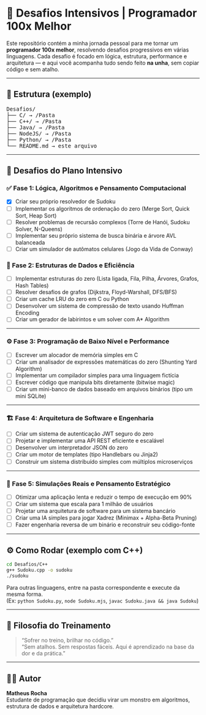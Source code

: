 # 🔢 Desafios Intensivos | Programador 100x Melhor

Este repositório contém a minha jornada pessoal para me tornar um **programador 100x melhor**, resolvendo desafios progressivos em várias linguagens. Cada desafio é focado em lógica, estrutura, performance e arquitetura — e aqui você acompanha tudo sendo feito **na unha**, sem copiar código e sem atalho.

---

## 📂 Estrutura (exemplo)

<pre>
Desafios/
├── C/ → /Pasta
├── C++/ → /Pasta
├── Java/ → /Pasta
├── NodeJS/ → /Pasta
├── Python/ → /Pasta
└── README.md → este arquivo
</pre>
---

## 🎯 Desafios do Plano Intensivo

### ✅ Fase 1: Lógica, Algoritmos e Pensamento Computacional

- [x] Criar seu próprio resolvedor de Sudoku
- [ ] Implementar os algoritmos de ordenação do zero (Merge Sort, Quick Sort, Heap Sort)
- [ ] Resolver problemas de recursão complexos (Torre de Hanói, Sudoku Solver, N-Queens)
- [ ] Implementar seu próprio sistema de busca binária e árvore AVL balanceada
- [ ] Criar um simulador de autômatos celulares (Jogo da Vida de Conway)

### 🔄 Fase 2: Estruturas de Dados e Eficiência

- [ ] Implementar estruturas do zero (Lista ligada, Fila, Pilha, Árvores, Grafos, Hash Tables)
- [ ] Resolver desafios de grafos (Dijkstra, Floyd-Warshall, DFS/BFS)
- [ ] Criar um cache LRU do zero em C ou Python
- [ ] Desenvolver um sistema de compressão de texto usando Huffman Encoding
- [ ] Criar um gerador de labirintos e um solver com A\* Algorithm

---

### ⚙️ Fase 3: Programação de Baixo Nível e Performance

- [ ] Escrever um alocador de memória simples em C
- [ ] Criar um analisador de expressões matemáticas do zero (Shunting Yard Algorithm)
- [ ] Implementar um compilador simples para uma linguagem fictícia
- [ ] Escrever código que manipula bits diretamente (bitwise magic)
- [ ] Criar um mini-banco de dados baseado em arquivos binários (tipo um mini SQLite)

---

### 🏗 Fase 4: Arquitetura de Software e Engenharia

- [ ] Criar um sistema de autenticação JWT seguro do zero
- [ ] Projetar e implementar uma API REST eficiente e escalável
- [ ] Desenvolver um interpretador JSON do zero
- [ ] Criar um motor de templates (tipo Handlebars ou Jinja2)
- [ ] Construir um sistema distribuído simples com múltiplos microserviços

---

### 🧠 Fase 5: Simulações Reais e Pensamento Estratégico

- [ ] Otimizar uma aplicação lenta e reduzir o tempo de execução em 90%
- [ ] Criar um sistema que escala para 1 milhão de usuários
- [ ] Projetar uma arquitetura de software para um sistema bancário
- [ ] Criar uma IA simples para jogar Xadrez (Minimax + Alpha-Beta Pruning)
- [ ] Fazer engenharia reversa de um binário e reconstruir seu código-fonte

---

## ⚙️ Como Rodar (exemplo com C++)

```bash
cd Desafios/C++
g++ Sudoku.cpp -o sudoku
./sudoku
```

Para outras linguagens, entre na pasta correspondente e execute da mesma forma.  
(Ex: `python Sudoku.py`, `node Sudoku.mjs`, `javac Sudoku.java && java Sudoku`)

---

## 🧠 Filosofia do Treinamento

> “Sofrer no treino, brilhar no código.”  
> “Sem atalhos. Sem respostas fáceis. Aqui é aprendizado na base da dor e da prática.”

---

## 👨‍💻 Autor

**Matheus Rocha**  
Estudante de programação que decidiu virar um monstro em algoritmos, estrutura de dados e arquitetura hardcore.
